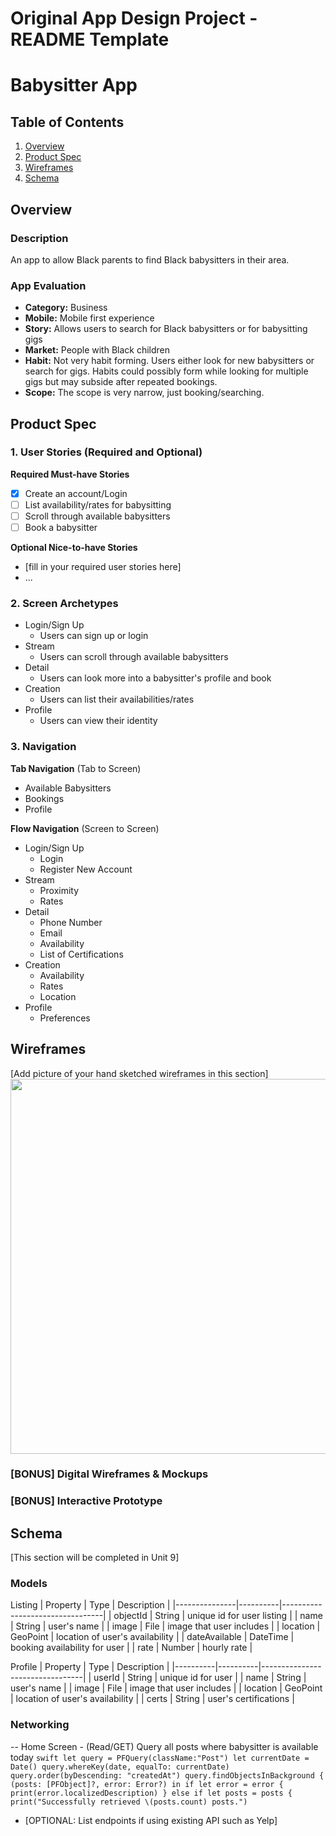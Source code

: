 Original App Design Project - README Template
===

# Babysitter App

## Table of Contents
1. [Overview](#Overview)
1. [Product Spec](#Product-Spec)
1. [Wireframes](#Wireframes)
2. [Schema](#Schema)

## Overview
### Description
An app to allow Black parents to find Black babysitters in their area.

### App Evaluation
- **Category:** Business
- **Mobile:** Mobile first experience
- **Story:** Allows users to search for Black babysitters or for babysitting gigs
- **Market:** People with Black children
- **Habit:** Not very habit forming. Users either look for new babysitters or search for gigs. Habits could possibly form while looking for multiple gigs but may subside after repeated bookings.
- **Scope:** The scope is very narrow, just booking/searching.

## Product Spec

### 1. User Stories (Required and Optional)

**Required Must-have Stories**

- [x] Create an account/Login
- [ ] List availability/rates for babysitting
- [ ] Scroll through available babysitters
- [ ] Book a babysitter

**Optional Nice-to-have Stories**

* [fill in your required user stories here]
* ...

### 2. Screen Archetypes
* Login/Sign Up
   * Users can sign up or login
* Stream
   * Users can scroll through available babysitters
* Detail
   * Users can look more into a babysitter's profile and book
* Creation
   * Users can list their availabilities/rates
* Profile
   * Users can view their identity


### 3. Navigation

**Tab Navigation** (Tab to Screen)

* Available Babysitters
* Bookings
* Profile

**Flow Navigation** (Screen to Screen)

* Login/Sign Up
   * Login
   * Register New Account
* Stream
   * Proximity
   * Rates
* Detail
   * Phone Number
   * Email
   * Availability
   * List of Certifications
* Creation
   * Availability
   * Rates
   * Location
* Profile
   * Preferences 
   
## Wireframes
[Add picture of your hand sketched wireframes in this section]
<img src="https://lh3.googleusercontent.com/36U7Rx-UFPjff4R1gC6EPXbba3LRaYs4Fv6AI7_YsY5KPE5YYIExWnNzxGTufjjZKdx0pdHGNO5awZ1JU4q8W7k_kZgkmPSj5aAwQ4bZu-ovGsdeOt7v1tO6d3JchEWpkrN3dQl3JhOMfaxAyOZvhaTRNn5cW4nA8LCh85Yw-m-g4exqUN-0cOLWMBHyQW4XgIK8OSckQTz4PUv_mYDf5sA49LHQu7SweFIeeZpteL6maOXZQmwaIVZDxjjldzWdkmZll5FkN2Fvi6BXWe47ihQGf92rK0VpBF8w4w-GQH3nEwHgc4tUyy-rPAwpfJgbKvU-8UVoB-T-BcDkwdoD8epszUHBIRKkAJZQOFdIOp7Qab1VjIDR2hLoTcxBC6KW6vKf6XkOXhOrv1RLiZcs5nwz2sHjCrhY1N_o6Eh5bC2Eh5F2sFoXt1NJsZHYRz9VnJUStOwyTCE5Uk16b4UgELd19BVpcbeAe0hGHWrTscXQoP2r1f5QWs-UQj4DSGjfh7ETU2NSegkI1RwybngI_2DReYKCd4erJCn1JfnfVYhtjAILoA7nmUQdgztC3wOa3DbFRa5mmyISjMVam3CxRASDlngtfulHo6E7qgBaje5x1dF1LL3dEvPEZw-jXtVmWeBH0rwAg6L0wZWpRfZLEYToIOUia0q6bFuEl5tJK4AjJloRE6-NTboaEt6dygNj53Pr0Fl6f3pxUJ7wYDA-rVHgP-9Q6Q15PRHxtpRrA6GGPO9vfx2Ma8Z_ebf0cN5ykUElAMEKIU-TerTp03muuohF_UP-z17YuRE=w1902-h1446-no?authuser=0" width=600>

### [BONUS] Digital Wireframes & Mockups

### [BONUS] Interactive Prototype

## Schema 
[This section will be completed in Unit 9]
### Models
Listing
| Property      | Type     | Description                     |
|---------------|----------|---------------------------------|
| objectId      | String   | unique id for user listing      |
| name          | String   | user's name                     |
| image         | File     | image that user includes        |
| location      | GeoPoint | location of user's availability |
| dateAvailable | DateTime | booking availability for user   |
| rate          | Number   | hourly rate                     |

Profile
| Property | Type     | Description                     |
|----------|----------|---------------------------------|
| userId   | String   | unique id for user              |
| name     | String   | user's name                     |
| image    | File     | image that user includes        |
| location | GeoPoint | location of user's availability |
| certs    | String   | user's certifications           |

### Networking
-- Home Screen
    - (Read/GET) Query all posts where babysitter is available today
    ```swift
    let query = PFQuery(className:"Post")
    let currentDate = Date()
    query.whereKey(date, equalTo: currentDate)
    query.order(byDescending: "createdAt")
    query.findObjectsInBackground { (posts: [PFObject]?, error: Error?) in
       if let error = error { 
          print(error.localizedDescription)
       } else if let posts = posts {
          print("Successfully retrieved \(posts.count) posts.")
    ```
- [OPTIONAL: List endpoints if using existing API such as Yelp]
